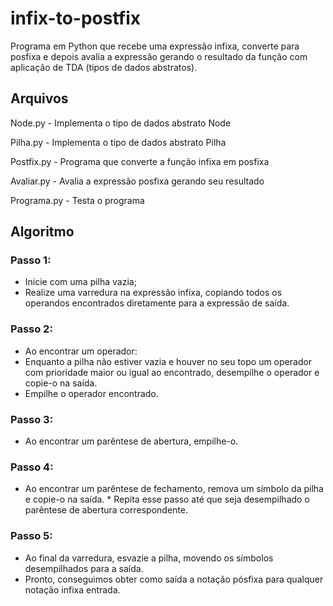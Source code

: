 # infix-to-postfix

Programa em Python que recebe uma expressão infixa, converte para posfixa e depois avalia a expressão gerando o resultado da função com aplicação de TDA (tipos de dados abstratos).

## Arquivos

Node.py - Implementa o tipo de dados abstrato Node

Pilha.py - Implementa o tipo de dados abstrato Pilha

Postfix.py - Programa que converte a função infixa em posfixa

Avaliar.py - Avalia a expressão posfixa gerando seu resultado

Programa.py - Testa o programa

## Algoritmo

### Passo 1:
* Inicie com uma pilha vazia;
* Realize uma varredura na expressão infixa, copiando todos os operandos encontrados diretamente para a expressão de saída.

### Passo 2:
* Ao encontrar um operador:
* Enquanto a pilha não estiver vazia e houver no seu topo um operador com prioridade maior ou igual ao encontrado, desempilhe o operador e copie-o na saída.
* Empilhe o operador encontrado.

### Passo 3:
* Ao encontrar um parêntese de abertura, empilhe-o.

### Passo 4:
* Ao encontrar um parêntese de fechamento, remova um símbolo da pilha e copie-o na saída. * Repita esse passo até que seja desempilhado o parêntese de abertura correspondente.

### Passo 5:
* Ao final da varredura, esvazie a pilha, movendo os símbolos desempilhados para a saída.
* Pronto, conseguimos obter como saída a notação pósfixa para qualquer notação infixa entrada.
